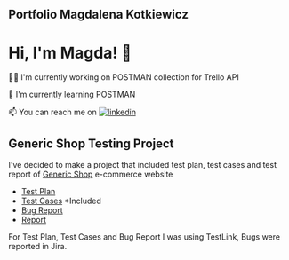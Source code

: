 ## Portfolio Magdalena Kotkiewicz

# Hi, I'm Magda! 👋


👩‍💻 I'm currently working on POSTMAN collection for Trello API

🧠 I'm currently learning POSTMAN

📫 You can reach me on [![linkedin](https://img.shields.io/badge/linkedin-0A66C2?style=for-the-badge&logo=linkedin&logoColor=white)](https://www.linkedin.com/in/magdalena-kotkiewicz/)


## Generic Shop Testing Project

I've decided to make a project that included test plan, test cases and test report of [Generic Shop](http://skleptest.pl/) e-commerce website

* [Test Plan](https://github.com/MagKot/Portfolio/blob/main/PlanTest%C3%B3wGenericShop.pdf)
* [Test Cases](https://github.com/MagKot/Portfolio/blob/main/TestCases.pdf)
  *Included 
* [Bug Report](https://github.com/MagKot/Portfolio/blob/main/Zg%C5%82oszeniaB%C5%82%C4%99d%C3%B3wJira.pdf)
* [Report](https://github.com/MagKot/Portfolio/blob/main/RaportZTestow.pdf)

For Test Plan, Test Cases and Bug Report I was using TestLink, Bugs were reported in Jira. 



